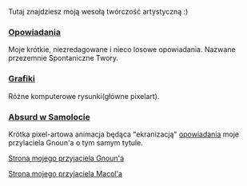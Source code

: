 Tutaj znajdziesz moją wesołą twórczość artystyczną :)

### [Opowiadania](./stories.md)
Moje krótkie, niezredagowane i nieco losowe opowiadania. Nazwane przezemnie Spontaniczne Twory.

### [Grafiki](./graphics.md)
Różne komputerowe rysunki(główne pixelart).

### [Absurd w Samolocie](./absurd.md)
Krótka pixel-artowa animacja będąca "ekranizacją" [opowiadania](https://gnoun.net/stories/absurd-001.pdf) moje przylaciela Gnoun'a o tym samym tytule.

[Strona mojego przyjaciela Gnoun'a](https://gnoun.net/)

[Strona mojego przyjaciela Macol'a](https://beetmacol.com/)
